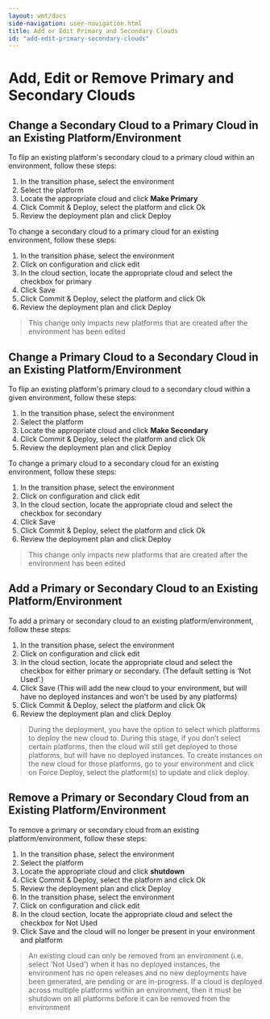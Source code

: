```yaml
---
layout: wmt/docs
side-navigation: user-navigation.html
title: Add or Edit Primary and Secondary Clouds
id: "add-edit-primary-secondary-clouds"
---
```


# Add, Edit or Remove Primary and Secondary Clouds

## Change a Secondary Cloud to a Primary Cloud in an Existing Platform/Environment

To flip an existing platform's secondary cloud to a primary cloud within an environment, follow these steps:


1. In the transition phase, select the environment
2. Select the platform
3. Locate the appropriate cloud and click **Make Primary**
4. Click Commit & Deploy, select the platform and click Ok
5. Review the deployment plan and click Deploy

To change a secondary cloud to a primary cloud for an existing environment, follow these steps:


1. In the transition phase, select the environment
2. Click on configuration and click edit
3. In the cloud section, locate the appropriate cloud and select the checkbox for primary
4. Click Save
5. Click Commit & Deploy, select the platform and click Ok
6. Review the deployment plan and click Deploy

>This change only impacts new platforms that are created after the environment has been edited

## Change a Primary Cloud to a Secondary Cloud in an Existing Platform/Environment

To flip an existing platform's primary cloud to a secondary cloud within a given environment, follow these steps:


1. In the transition phase, select the environment
2. Select the platform
3. Locate the appropriate cloud and click **Make Secondary**
4. Click Commit & Deploy, select the platform and click Ok
5. Review the deployment plan and click Deploy

To change a primary cloud to a secondary cloud for an existing environment, follow these steps:


1. In the transition phase, select the environment
2. Click on configuration and click edit
3. In the cloud section, locate the appropriate cloud and select the checkbox for secondary
4. Click Save
5. Click Commit & Deploy, select the platform and click Ok
6. Review the deployment plan and click Deploy

>This change only impacts new platforms that are created after the environment has been edited

## Add a Primary or Secondary Cloud to an Existing Platform/Environment

To add a primary or secondary cloud to an existing platform/environment, follow these steps:


1. In the transition phase, select the environment
2. Click on configuration and click edit
3. In the cloud section, locate the appropriate cloud and select the checkbox for either primary or secondary. (The default setting is ‘Not Used’.)
4. Click Save (This will add the new cloud to your environment, but will have no deployed instances and won't be used by any platforms)
5. Click Commit & Deploy, select the platform and click Ok
6. Review the deployment plan and click Deploy

>During the deployment, you have the option to select which platforms to deploy the new cloud to. During this stage, if you don’t select certain platforms, then the cloud will still get deployed to those platforms, but will have no deployed instances. To create instances on the new cloud for those platforms, go to your environment and click on Force Deploy, select the platform(s) to update and click deploy.

## Remove a Primary or Secondary Cloud from an Existing Platform/Environment

To remove a primary or secondary cloud from an existing platform/environment, follow these steps:


1. In the transition phase, select the environment
2. Select the platform
3. Locate the appropriate cloud and click **shutdown**
4. Click Commit & Deploy, select the platform and click Ok
5. Review the deployment plan and click Deploy
6. In the transition phase, select the environment 
7. Click on configuration and click edit
8. In the cloud section, locate the appropriate cloud and select the checkbox for Not Used 
9. Click Save and the cloud will no longer be present in your environment and platform

>An existing cloud can only be removed from an environment (i.e. select 'Not Used') when it has no deployed instances, the environment has no open releases and no new deployments have been generated, are pending or are in-progress. If a cloud is deployed across multiple platforms within an environment, then it must be shutdown on all platforms before it can be removed from the environment
